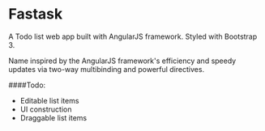 Fastask
=======

A Todo list web app built with AngularJS framework. Styled with Bootstrap 3.

Name inspired by the AngularJS framework's efficiency and speedy updates via two-way multibinding and powerful directives.

####Todo:
- Editable list items
- UI construction
- Draggable list items
